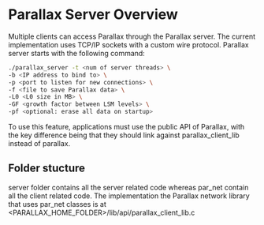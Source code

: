 # Parallax Server Overview

Multiple clients can access Parallax through the Parallax server. The current
implementation uses TCP/IP sockets with a custom wire protocol. Parallax server
starts with the following command:


```bash
./parallax_server -t <num of server threads> \
-b <IP address to bind to> \
-p <port to listen for new connections> \
-f <file to save Parallax data> \
-L0 <L0 size in MB> \
-GF <growth factor between LSM levels> \
-pf <optional: erase all data on startup>
``````

To use this feature, applications must use the public API of Parallax, with the
key difference being that they should link against parallax_client_lib
instead of parallax.

## Folder stucture

server folder contains all the server related code whereas par_net contain all
the client related code. The implementation the Parallax network library that
uses par_net classes is at <PARALLAX_HOME_FOLDER>/lib/api/parallax_client_lib.c
